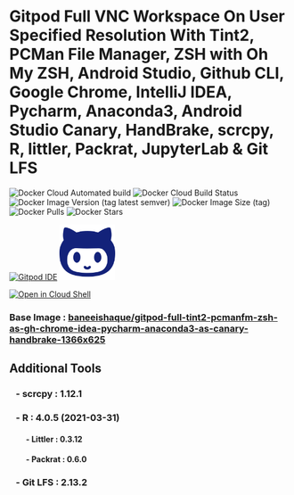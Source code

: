 # Gitpod Full VNC Workspace On User Specified Resolution With Tint2, PCMan File Manager, ZSH with Oh My ZSH, Android Studio, Github CLI, Google Chrome, IntelliJ IDEA, Pycharm, Anaconda3, Android Studio Canary, HandBrake, scrcpy, R, littler, Packrat, JupyterLab & Git LFS

![Docker Cloud Automated build](https://img.shields.io/docker/cloud/automated/baneeishaque/gp-vnc-tint2-pcmanfm-zsh-as-gh-chrome-idea-pycharm-anaconda3-hb-scrcpy-r-littler-packrat-jupyter-lfs)
![Docker Cloud Build Status](https://img.shields.io/docker/cloud/build/baneeishaque/gp-vnc-tint2-pcmanfm-zsh-as-gh-chrome-idea-pycharm-anaconda3-hb-scrcpy-r-littler-packrat-jupyter-lfs)
![Docker Image Version (tag latest semver)](https://img.shields.io/docker/v/baneeishaque/gp-vnc-tint2-pcmanfm-zsh-as-gh-chrome-idea-pycharm-anaconda3-hb-scrcpy-r-littler-packrat-jupyter-lfs/latest)
![Docker Image Size (tag)](https://img.shields.io/docker/image-size/baneeishaque/gp-vnc-tint2-pcmanfm-zsh-as-gh-chrome-idea-pycharm-anaconda3-hb-scrcpy-r-littler-packrat-jupyter-lfs/latest)
![Docker Pulls](https://img.shields.io/docker/pulls/baneeishaque/gp-vnc-tint2-pcmanfm-zsh-as-gh-chrome-idea-pycharm-anaconda3-hb-scrcpy-r-littler-packrat-jupyter-lfs)
![Docker Stars](https://img.shields.io/docker/stars/baneeishaque/gp-vnc-tint2-pcmanfm-zsh-as-gh-chrome-idea-pycharm-anaconda3-hb-scrcpy-r-littler-packrat-jupyter-lfs)

<a href="https://gitpod.io/#https://github.com/Baneeishaque/gp-vnc-tint2-pcmanfm-zsh-as-gh-chrome-idea-pycharm-anaconda3-hb-scrcpy-r-littler-packrat-jupyter-lfs"><img src="https://icons-for-free.com/iconfiles/png/512/gitpod-1324440164066425542.png" alt="Gitpod IDE" width="100" height="100"></a>
<a href="https://github1s.com/Baneeishaque/gp-vnc-tint2-pcmanfm-zsh-as-gh-chrome-idea-pycharm-anaconda3-hb-scrcpy-r-littler-packrat-jupyter-lfs"><img src="https://raw.githubusercontent.com/conwnet/github1s/master/resources/images/logo.svg" alt="Github1s Editor" width="100" height="100"></a>

[![Open in Cloud Shell](https://gstatic.com/cloudssh/images/open-btn.svg)](https://ssh.cloud.google.com/cloudshell/editor?cloudshell_git_repo=https://github.com/Baneeishaque/gp-vnc-tint2-pcmanfm-zsh-as-gh-chrome-idea-pycharm-anaconda3-hb-scrcpy-r-littler-packrat-jupyter-lfs)

### Base Image : [baneeishaque/gitpod-full-tint2-pcmanfm-zsh-as-gh-chrome-idea-pycharm-anaconda3-as-canary-handbrake-1366x625](https://hub.docker.com/repository/docker/baneeishaque/gitpod-full-tint2-pcmanfm-zsh-as-gh-chrome-idea-pycharm-anaconda3-as-canary-handbrake-1366x625)  

## Additional Tools
### &nbsp;&nbsp; - scrcpy : 1.12.1

### &nbsp;&nbsp; - R : 4.0.5 (2021-03-31)
#### &nbsp;&nbsp;&nbsp;&nbsp;&nbsp;&nbsp;&nbsp;&nbsp; - Littler : 0.3.12
#### &nbsp;&nbsp;&nbsp;&nbsp;&nbsp;&nbsp;&nbsp;&nbsp; - Packrat : 0.6.0

### &nbsp;&nbsp; - Git LFS : 2.13.2

[//]: # "[![Gitpod ready-to-code](https://img.shields.io/badge/Gitpod-ready--to--code-blue?logo=gitpod)](https://gitpod.io/#https://github.com/Baneeishaque/gp-vnc-tint2-pcmanfm-zsh-as-gh-chrome-idea-pycharm-anaconda3-hb-scrcpy-r-littler-packrat-jupyter-lfs)"
